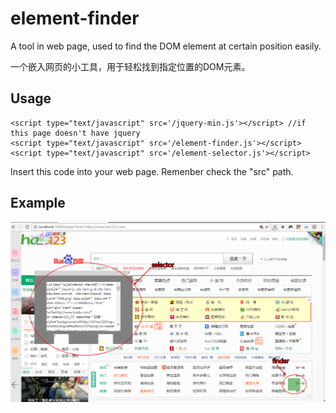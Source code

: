 # element-finder
A tool in web page, used to find the DOM element at certain position easily.

一个嵌入网页的小工具，用于轻松找到指定位置的DOM元素。

## Usage

```
<script type="text/javascript" src='/jquery-min.js'></script> //if this page doesn't have jquery 
<script type="text/javascript" src='/element-finder.js'></script>
<script type="text/javascript" src='/element-selector.js'></script>
```

Insert this code into your web page. Remenber check the "src" path.

## Example
![示例](./example.jpg)
